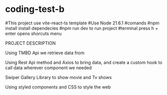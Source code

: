 # coding-test-b

#This project use vite-react-ts template
#Use Node 21.6.1
#comands
#npm install install dependecies
#npm run dev to run project
#terminal press h + enter opens shorcuts menu

PROJECT DESCRIPTION

Using TMBD Api we retrieve data from

Using Rest Api method and Axios to bring data, and create a custom hook to call data wherever component we needed

Swiper Gallery Library to show movie and Tv shows

Using styled components and CSS to style the web
